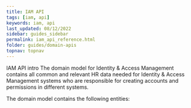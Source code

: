 ```yaml
---
title: IAM API
tags: [iam, api]
keywords: iam, api
last_updated: 08/12/2022
sidebar: guides_sidebar
permalink: iam_api_reference.html
folder: guides/domain-apis
topnav: topnav
---
```


IAM API intro
The domain model for Identity & Access Management contains all common and relevant HR data needed for Identity & Access Management systems who are responsible for creating accounts and permissions in different systems. 


The domain model contains the following entities:
